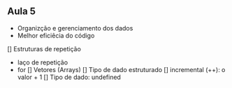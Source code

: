 <h2>Aula 5 </h2>

- Organizção e gerenciamento dos dados
- Melhor eficiêcia do código

[] Estruturas de repetição
  - laço de repetição
  - for
[] Vetores (Arrays) 
  [] Tipo de dado estruturado
[] incremental (++): o valor + 1
[] Tipo de dado: undefined
